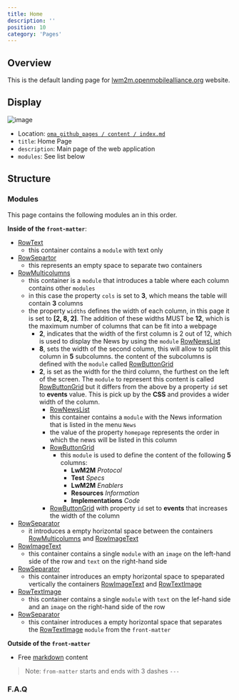 ```yaml
---
title: Home
description: ''
position: 10
category: 'Pages'
---
```


## Overview
This is the default landing page for [lwm2m.openmobilealliance.org](https://lwm2m.openmobilealliance.org/) website.

## Display

![image](https://user-images.githubusercontent.com/3258579/145714934-f1f4564e-79db-4b6e-80be-11cae2e10c2c.png)

* Location: [`oma_github_pages / content / index.md`](https://raw.githubusercontent.com/OpenMobileAlliance/oma_github_pages/main/content/index.md)
* `title`:   Home Page
* `description`:   Main page of the web application
* `modules`:       See list below


## Structure

### Modules
This page contains the following modules an in this order.

**Inside of the `front-matter`**:

* [RowText](https://raw.githubusercontent.com/OpenMobileAlliance/oma_github_pages/main/content/index.md)
  * this container contains a `module` with text only
* [RowSepartor](https://raw.githubusercontent.com/OpenMobileAlliance/oma_github_pages/main/content/index.md)
  * this represents an empty space to separate two containers
* [RowMulticolumns](https://raw.githubusercontent.com/OpenMobileAlliance/oma_github_pages/main/content/index.md)
  * this container is a `module` that introduces a table where each column contains other `modules` 
  * in this case the property `cols` is set to **3**, which means the table will contain **3** columns
  * the property `widths` defines the width of each column, in this page it is set to **[2, 8, 2]**. The addition of these widths MUST be **12**, which is the maximum number of columns that can be fit into a webpage
    * **2**, indicates that the width of the first column is 2 out of 12, which is used to display the News by using the `module` [RowNewsList](https://raw.githubusercontent.com/OpenMobileAlliance/oma_github_pages/main/content/index.md)
    * **8**, sets the width of the second column, this will allow to split this column in **5** subcolumns. the content of the subcolumns is defined with the `module` called [RowButtonGrid](https://raw.githubusercontent.com/OpenMobileAlliance/oma_github_pages/main/content/index.md)
    * **2**, is set as the width for the third column, the furthest on the left of the screen. The `module` to represent this content is called [RowButtonGrid](https://raw.githubusercontent.com/OpenMobileAlliance/oma_github_pages/main/content/index.md) but it differs from the above by a property `id` set to **events** value. This is pick up by the **CSS** and provides a wider width of the column.
      * [RowNewsList](https://raw.githubusercontent.com/OpenMobileAlliance/oma_github_pages/main/content/index.md)
       * this container contains a `module` with the News information that is listed in the menu `News`
       * the value of the property `homepage` represents the order in which the news will be listed in this column
      * [RowButtonGrid](https://raw.githubusercontent.com/OpenMobileAlliance/oma_github_pages/main/content/index.md)
        * this `module` is used to define the content of the following **5** columns:
          * **LwM2M** *Protocol*
          * **Test** *Specs*
          * **LwM2M** *Enablers*
          * **Resources** *Information*
          * **Implementations** *Code*
      * [RowButtonGrid](https://raw.githubusercontent.com/OpenMobileAlliance/oma_github_pages/main/content/index.md) with property `id` set to **events** that increases the width of the column
* [RowSeparator](https://raw.githubusercontent.com/OpenMobileAlliance/oma_github_pages/main/content/index.md)
  * it introduces a empty horizontal space between the containers [RowMulticolumns](https://raw.githubusercontent.com/OpenMobileAlliance/oma_github_pages/main/content/index.md) and [RowImageText](https://raw.githubusercontent.com/OpenMobileAlliance/oma_github_pages/main/content/index.md)
* [RowImageText](https://raw.githubusercontent.com/OpenMobileAlliance/oma_github_pages/main/content/index.md)
  * this container contains a single `module` with an `image` on the left-hand side of the row and `text` on the right-hand side
* [RowSeparator](https://raw.githubusercontent.com/OpenMobileAlliance/oma_github_pages/main/content/index.md)
  * this container introduces an empty horizontal space to speparated vertically the containers [RowImageText](https://raw.githubusercontent.com/OpenMobileAlliance/oma_github_pages/main/content/index.md) and [RowTextImage](https://raw.githubusercontent.com/OpenMobileAlliance/oma_github_pages/main/content/index.md)
* [RowTextImage](https://raw.githubusercontent.com/OpenMobileAlliance/oma_github_pages/main/content/index.md)
  * this container contains a single `module` with `text` on the lef-hand side and an `image` on the right-hand side of the row
* [RowSeparator](https://raw.githubusercontent.com/OpenMobileAlliance/oma_github_pages/main/content/index.md)
  * this container introduces a empty horizontal space that separates the [RowTextImage](https://raw.githubusercontent.com/OpenMobileAlliance/oma_github_pages/main/content/index.md) `module` from the `front-matter`

**Outside of the `front-matter`**
* Free [markdown](https://raw.githubusercontent.com/OpenMobileAlliance/oma_github_pages/main/content/index.md) content

> Note: `from-matter` starts and ends with 3 dashes `---`

### F.A.Q

